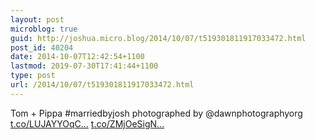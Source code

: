 ```yaml
---
layout: post
microblog: true
guid: http://joshua.micro.blog/2014/10/07/t519301811917033472.html
post_id: 40204
date: 2014-10-07T12:42:54+1100
lastmod: 2019-07-30T17:41:44+1100
type: post
url: /2014/10/07/t519301811917033472.html
---
```

Tom + Pippa #marriedbyjosh photographed by @dawnphotographyorg [t.co/LUJAYYOqC...](http://t.co/LUJAYYOqCI) [t.co/ZMjOeSigN...](http://t.co/ZMjOeSigNl)
